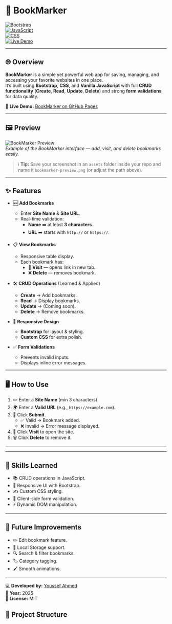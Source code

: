 # 📑 BookMarker

[![Bootstrap](https://img.shields.io/badge/Bootstrap-5.0-blueviolet?style=for-the-badge&logo=bootstrap&logoColor=white)](https://getbootstrap.com/)  
[![JavaScript](https://img.shields.io/badge/JavaScript-Vanilla-yellow?style=for-the-badge&logo=javascript&logoColor=black)](https://developer.mozilla.org/en-US/docs/Web/JavaScript)  
[![CSS](https://img.shields.io/badge/CSS-Custom-blue?style=for-the-badge&logo=css3&logoColor=white)](https://developer.mozilla.org/en-US/docs/Web/CSS)  
[![Live Demo](https://img.shields.io/badge/Live%20Demo-BookMarker-brightgreen?style=for-the-badge&logo=google-chrome&logoColor=white)](https://youssef-ahmed00.github.io/Bookmarker/)

---

## 🌐 Overview  
**BookMarker** is a simple yet powerful web app for saving, managing, and accessing your favorite websites in one place.  
It’s built using **Bootstrap**, **CSS**, and **Vanilla JavaScript** with full **CRUD functionality** (**Create**, **Read**, **Update**, **Delete**) and strong **form validations** for data quality.  

📌 **Live Demo:** [BookMarker on GitHub Pages](https://youssef-ahmed00.github.io/Bookmarker/)

---

## 🖼 Preview  

![BookMarker Preview](assets/bookmarker-preview.png)  
*Example of the BookMarker interface — add, visit, and delete bookmarks easily.*  

> ℹ️ **Tip:** Save your screenshot in an `assets` folder inside your repo and name it `bookmarker-preview.png` (or adjust the path above).

---

## ✨ Features  

- 🆕 **Add Bookmarks**  
  - Enter **Site Name** & **Site URL**.  
  - Real-time validation:
    - **Name** ➡️ at least **3 characters**.  
    - **URL** ➡️ starts with `http://` or `https://`.  

- 📋 **View Bookmarks**  
  - Responsive table display.  
  - Each bookmark has:
    - 🔗 **Visit** — opens link in new tab.  
    - ❌ **Delete** — removes bookmark.  

- 🛠 **CRUD Operations** (Learned & Applied)  
  - **Create** → Add bookmarks.  
  - **Read** → Display bookmarks.  
  - **Update** → (Coming soon).  
  - **Delete** → Remove bookmarks.  

- 🎨 **Responsive Design**  
  - **Bootstrap** for layout & styling.  
  - **Custom CSS** for extra polish.  

- ✅ **Form Validations**  
  - Prevents invalid inputs.  
  - Displays inline error messages.  

---

## 🖥 How to Use  

1. ✏️ Enter a **Site Name** (min 3 characters).  
2. 🌍 Enter a **Valid URL** (e.g., `https://example.com`).  
3. 📌 Click **Submit**.  
   - ✅ Valid → Bookmark added.  
   - ❌ Invalid → Error message displayed.  
4. 🔗 Click **Visit** to open the site.  
5. 🗑 Click **Delete** to remove it.  

---



---

## 🧠 Skills Learned  

- 📚 CRUD operations in JavaScript.  
- 🎨 Responsive UI with Bootstrap.  
- ✍️ Custom CSS styling.  
- 🧾 Client-side form validation.  
- ⚡ Dynamic DOM manipulation.  

---

## 🚀 Future Improvements  

- ✏️ Edit bookmark feature.  
- 💾 Local Storage support.  
- 🔍 Search & filter bookmarks.  
- 🏷 Category tagging.  
- 🖌 Smooth animations.  

---

💻 **Developed by:** [Youssef Ahmed](https://github.com/Youssef-Ahmed00)  
📅 **Year:** 2025  
📜 **License:** MIT  


## 📂 Project Structure  

